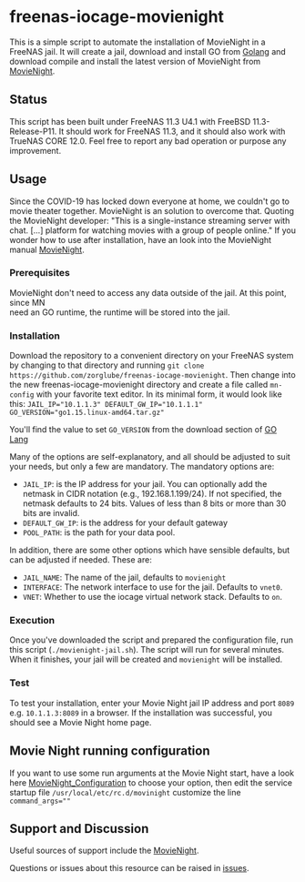 # freenas-iocage-movienight
This is a simple script to automate the installation of MovieNight in a FreeNAS jail. It will create a jail, download 
and install GO from [Golang](https://golang.org/dl/) and download compile and install the latest version of MovieNight from [MovieNight](https://github.com/zorchenhimer/MovieNight). 

## Status
This script has been built under FreeNAS 11.3 U4.1 with FreeBSD 11.3-Release-P11. It 
should work for FreeNAS 11.3, and it should also work with TrueNAS CORE 12.0. Feel free 
to report any bad operation or purpose any improvement.

## Usage
Since the COVID-19 has locked down everyone at home, we couldn't go to movie theater 
together. MovieNight is an solution to overcome that. Quoting the MovieNight developer: 
"This is a single-instance streaming server with chat. [...] platform for watching movies with a group of people online." If 
you wonder how to use after installation, have an look into the MovieNight manual [MovieNight](https://github.com/zorchenhimer/MovieNight). 

### Prerequisites
MovieNight don't need to access any data outside of the jail. At this point, since MN  
need an GO runtime, the runtime will be stored into the jail. 

### Installation
Download the repository to a convenient directory on your FreeNAS system by changing to that directory and running `git clone https://github.com/zorglube/freenas-iocage-movienight`. Then change into the new freenas-iocage-movienight directory and create a file called `mn-config` with your favorite text editor. In its minimal form, it would look like this: 
``
    JAIL_IP="10.1.1.3"
    DEFAULT_GW_IP="10.1.1.1"
    GO_VERSION="go1.15.linux-amd64.tar.gz"
`` 

You'll find the value to set `GO_VERSION` from the download section of [GO Lang](https://golang.org/dl/)

Many of the options are self-explanatory, and all should be adjusted to suit your needs, but only a few are mandatory. The mandatory options are:

- `JAIL_IP`: is the IP address for your jail. You can optionally add the netmask in CIDR notation (e.g., 192.168.1.199/24). If not specified, the netmask defaults to 24 bits. Values of less than 8 bits or more than 30 bits are invalid.
- `DEFAULT_GW_IP`: is the address for your default gateway
- `POOL_PATH`: is the path for your data pool.

In addition, there are some other options which have sensible defaults, but can be adjusted if needed. These are:

- `JAIL_NAME`: The name of the jail, defaults to `movienight`
- `INTERFACE`: The network interface to use for the jail. Defaults to `vnet0`.
- `VNET`: Whether to use the iocage virtual network stack. Defaults to `on`.

### Execution
Once you've downloaded the script and prepared the configuration file, run this script (`./movienight-jail.sh`). The script will run for several minutes. When it finishes, your jail will be created and `movienight` will be installed.

### Test
To test your installation, enter your Movie Night jail IP address and port `8089` e.g. `10.1.1.3:8089` in a browser. If the installation was successful, you should see a Movie 
Night home page.

## Movie Night running configuration 
If you want to use some run arguments at the Movie Night start, have a look here [MovieNight_Configuration](https://github.com/zorglube/MovieNight#configuration) 
to choose your option, then edit the service startup file `/usr/local/etc/rc.d/movinight` 
customize the line `command_args=""`

## Support and Discussion
Useful sources of support include the [MovieNight](https://github.com/zorchenhimer/MovieNight). 

Questions or issues about this resource can be raised in [issues](https://github.com/zorglube/freenas-iocage-movienight/issues).  
 